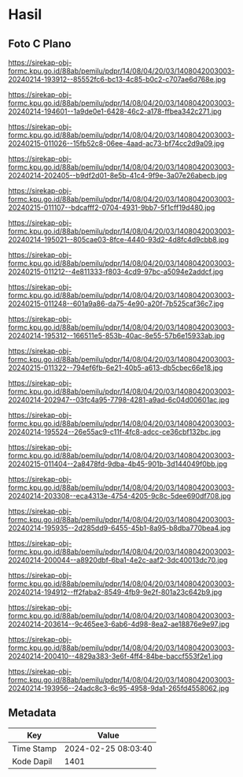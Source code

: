 # Hasil

## Foto C Plano

https://sirekap-obj-formc.kpu.go.id/88ab/pemilu/pdpr/14/08/04/20/03/1408042003003-20240214-193912--85552fc6-bc13-4c85-b0c2-c707ae6d768e.jpg

https://sirekap-obj-formc.kpu.go.id/88ab/pemilu/pdpr/14/08/04/20/03/1408042003003-20240214-194601--1a9de0e1-6428-46c2-a178-ffbea342c271.jpg

https://sirekap-obj-formc.kpu.go.id/88ab/pemilu/pdpr/14/08/04/20/03/1408042003003-20240215-011026--15fb52c8-06ee-4aad-ac73-bf74cc2d9a09.jpg

https://sirekap-obj-formc.kpu.go.id/88ab/pemilu/pdpr/14/08/04/20/03/1408042003003-20240214-202405--b9df2d01-8e5b-41c4-9f9e-3a07e26abecb.jpg

https://sirekap-obj-formc.kpu.go.id/88ab/pemilu/pdpr/14/08/04/20/03/1408042003003-20240215-011107--bdcafff2-0704-4931-9bb7-5f1cff19d480.jpg

https://sirekap-obj-formc.kpu.go.id/88ab/pemilu/pdpr/14/08/04/20/03/1408042003003-20240214-195021--805cae03-8fce-4440-93d2-4d8fc4d9cbb8.jpg

https://sirekap-obj-formc.kpu.go.id/88ab/pemilu/pdpr/14/08/04/20/03/1408042003003-20240215-011212--4e811333-f803-4cd9-97bc-a5094e2addcf.jpg

https://sirekap-obj-formc.kpu.go.id/88ab/pemilu/pdpr/14/08/04/20/03/1408042003003-20240215-011248--601a9a86-da75-4e90-a20f-7b525caf36c7.jpg

https://sirekap-obj-formc.kpu.go.id/88ab/pemilu/pdpr/14/08/04/20/03/1408042003003-20240214-195312--166511e5-853b-40ac-8e55-57b6e15933ab.jpg

https://sirekap-obj-formc.kpu.go.id/88ab/pemilu/pdpr/14/08/04/20/03/1408042003003-20240215-011322--794ef6fb-6e21-40b5-a613-db5cbec66e18.jpg

https://sirekap-obj-formc.kpu.go.id/88ab/pemilu/pdpr/14/08/04/20/03/1408042003003-20240214-202947--03fc4a95-7798-4281-a9ad-6c04d00601ac.jpg

https://sirekap-obj-formc.kpu.go.id/88ab/pemilu/pdpr/14/08/04/20/03/1408042003003-20240214-195524--26e55ac9-c11f-4fc8-adcc-ce36cbf132bc.jpg

https://sirekap-obj-formc.kpu.go.id/88ab/pemilu/pdpr/14/08/04/20/03/1408042003003-20240215-011404--2a8478fd-9dba-4b45-901b-3d144049f0bb.jpg

https://sirekap-obj-formc.kpu.go.id/88ab/pemilu/pdpr/14/08/04/20/03/1408042003003-20240214-203308--eca4313e-4754-4205-9c8c-5dee690df708.jpg

https://sirekap-obj-formc.kpu.go.id/88ab/pemilu/pdpr/14/08/04/20/03/1408042003003-20240214-195935--2d285dd9-6455-45b1-8a95-b8dba770bea4.jpg

https://sirekap-obj-formc.kpu.go.id/88ab/pemilu/pdpr/14/08/04/20/03/1408042003003-20240214-200044--a8920dbf-6ba1-4e2c-aaf2-3dc40013dc70.jpg

https://sirekap-obj-formc.kpu.go.id/88ab/pemilu/pdpr/14/08/04/20/03/1408042003003-20240214-194912--ff2faba2-8549-4fb9-9e2f-801a23c642b9.jpg

https://sirekap-obj-formc.kpu.go.id/88ab/pemilu/pdpr/14/08/04/20/03/1408042003003-20240214-203614--9c465ee3-6ab6-4d98-8ea2-ae18876e9e97.jpg

https://sirekap-obj-formc.kpu.go.id/88ab/pemilu/pdpr/14/08/04/20/03/1408042003003-20240214-200410--4829a383-3e6f-4ff4-84be-baccf553f2e1.jpg

https://sirekap-obj-formc.kpu.go.id/88ab/pemilu/pdpr/14/08/04/20/03/1408042003003-20240214-193956--24adc8c3-6c95-4958-9da1-265fd4558062.jpg


## Metadata

| Key        | Value               |
| ---------- | ------------------- |
| Time Stamp | 2024-02-25 08:03:40 |
| Kode Dapil | 1401                |



